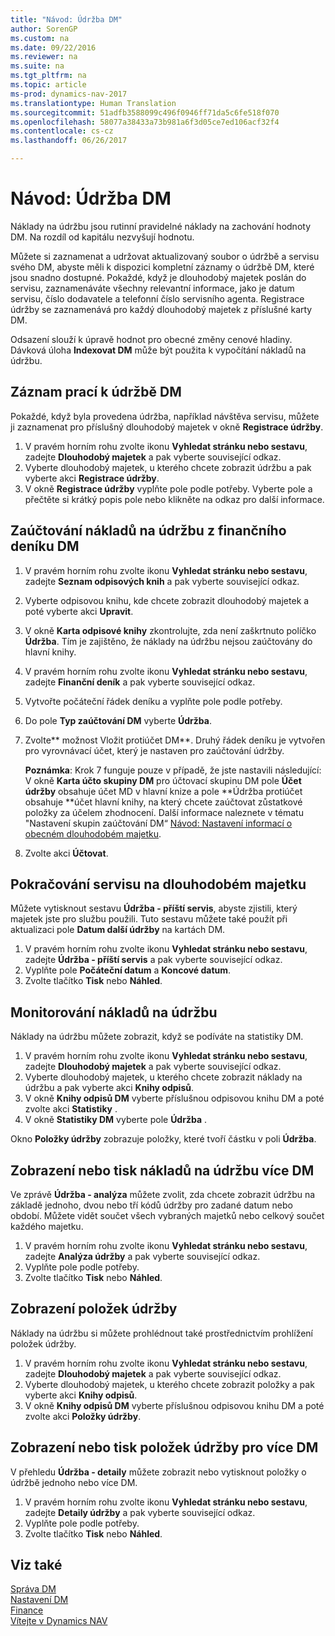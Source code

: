 ```yaml
---
title: "Návod: Údržba DM"
author: SorenGP
ms.custom: na
ms.date: 09/22/2016
ms.reviewer: na
ms.suite: na
ms.tgt_pltfrm: na
ms.topic: article
ms-prod: dynamics-nav-2017
ms.translationtype: Human Translation
ms.sourcegitcommit: 51adfb3588099c496f0946ff71da5c6fe518f070
ms.openlocfilehash: 58077a38433a73b981a6f3d05ce7ed106acf32f4
ms.contentlocale: cs-cz
ms.lasthandoff: 06/26/2017

---
```


# <a name="how-to-maintain-fixed-assets"></a>Návod: Údržba DM
Náklady na údržbu jsou rutinní pravidelné náklady na zachování hodnoty DM. Na rozdíl od kapitálu nezvyšují hodnotu.

Můžete si zaznamenat a udržovat aktualizovaný soubor o údržbě a servisu svého DM, abyste měli k dispozici kompletní záznamy o údržbě DM, které jsou snadno dostupné. Pokaždé, když je dlouhodobý majetek poslán do servisu, zaznamenáváte všechny relevantní informace, jako je datum servisu, číslo dodavatele a telefonní číslo servisního agenta. Registrace údržby se zaznamenává pro každý dlouhodobý majetek z příslušné karty DM.

Odsazení slouží k úpravě hodnot pro obecné změny cenové hladiny. Dávková úloha **Indexovat DM** může být použita k vypočítání nákladů na údržbu.

## <a name="to-record-maintenance-work-on-a-fixed-asset"></a>Záznam prací k údržbě DM  
Pokaždé, když byla provedena údržba, například návštěva servisu, můžete ji zaznamenat pro příslušný dlouhodobý majetek v okně **Registrace údržby**.  

1. V pravém horním rohu zvolte ikonu **Vyhledat stránku nebo sestavu**, zadejte **Dlouhodobý majetek** a pak vyberte související odkaz.  
2. Vyberte dlouhodobý majetek, u kterého chcete zobrazit údržbu a pak vyberte akci **Registrace údržby**.
3. V okně **Registrace údržby** vyplňte pole podle potřeby. Vyberte pole a přečtěte si krátký popis pole nebo klikněte na odkaz pro další informace.  

## <a name="to-post-maintenance-costs-from-a-fixed-asset-gl-journal"></a>Zaúčtování nákladů na údržbu z finančního deníku DM
1. V pravém horním rohu zvolte ikonu **Vyhledat stránku nebo sestavu**, zadejte **Seznam odpisových knih** a pak vyberte související odkaz.  
2. Vyberte odpisovou knihu, kde chcete zobrazit dlouhodobý majetek a poté vyberte akci **Upravit**.
3. V okně **Karta odpisové knihy** zkontrolujte, zda není zaškrtnuto políčko **Údržba**. Tím je zajištěno, že náklady na údržbu nejsou zaúčtovány do hlavní knihy.
4. V pravém horním rohu zvolte ikonu **Vyhledat stránku nebo sestavu**, zadejte **Finanční deník** a pak vyberte související odkaz.  
5. Vytvořte počáteční řádek deníku a vyplňte pole podle potřeby.
6. Do pole **Typ zaúčtování DM** vyberte **Údržba**.
7. Zvolte** možnost Vložit protiúčet DM**. Druhý řádek deníku je vytvořen pro vyrovnávací účet, který je nastaven pro zaúčtování údržby.

    **Poznámka**: Krok 7 funguje pouze v případě, že jste nastavili následující: V okně **Karta účto skupiny DM** pro účtovací skupinu DM pole **Účet údržby** obsahuje účet MD v hlavní knize a pole **Údržba protiúčet obsahuje **účet hlavní knihy, na který chcete zaúčtovat zůstatkové položky za účelem zhodnocení. Další informace naleznete v tématu "Nastavení skupin zaúčtování DM“ [Návod: Nastavení informací o obecném dlouhodobém majetku](fa-how-setup-general.md).
8. Zvolte akci **Účtovat**.

## <a name="to-follow-up-on-fixed-assets-service-visits"></a>Pokračování servisu na dlouhodobém majetku
Můžete vytisknout sestavu **Údržba - příští servis**, abyste zjistili, který majetek jste pro službu použili. Tuto sestavu můžete také použít při aktualizaci pole **Datum další údržby** na kartách DM.  

1. V pravém horním rohu zvolte ikonu **Vyhledat stránku nebo sestavu**, zadejte **Údržba - příští servis** a pak vyberte související odkaz.  
2. Vyplňte pole **Počáteční datum** a **Koncové datum**.  
3. Zvolte tlačítko **Tisk** nebo **Náhled**.

## <a name="to-monitor-maintenance-costs"></a>Monitorování nákladů na údržbu  
Náklady na údržbu můžete zobrazit, když se podíváte na statistiky DM.  

1. V pravém horním rohu zvolte ikonu **Vyhledat stránku nebo sestavu**, zadejte **Dlouhodobý majetek** a pak vyberte související odkaz.
2. Vyberte dlouhodobý majetek, u kterého chcete zobrazit náklady na údržbu a pak vyberte akci **Knihy odpisů**.
3. V okně **Knihy odpisů DM** vyberte příslušnou odpisovou knihu DM a poté zvolte akci **Statistiky** .
4. V okně **Statistiky DM** vyberte pole **Údržba** .

Okno **Položky údržby** zobrazuje položky, které tvoří částku v poli **Údržba**.

## <a name="to-view-or-print-maintenance-costs-for-multiple-fixed-assets"></a>Zobrazení nebo tisk nákladů na údržbu více DM  
Ve zprávě **Údržba - analýza** můžete zvolit, zda chcete zobrazit údržbu na základě jednoho, dvou nebo tří kódů údržby pro zadané datum nebo období. Můžete vidět součet všech vybraných majetků nebo celkový součet každého majetku.

1. V pravém horním rohu zvolte ikonu **Vyhledat stránku nebo sestavu**, zadejte **Analýza údržby** a pak vyberte související odkaz.
2. Vyplňte pole podle potřeby.
3. Zvolte tlačítko **Tisk** nebo **Náhled**.

## <a name="to-view-maintenance-ledger-entries"></a>Zobrazení položek údržby
Náklady na údržbu si můžete prohlédnout také prostřednictvím prohlížení položek údržby.  
1. V pravém horním rohu zvolte ikonu **Vyhledat stránku nebo sestavu**, zadejte **Dlouhodobý majetek** a pak vyberte související odkaz.
2. Vyberte dlouhodobý majetek, u kterého chcete zobrazit položky a pak vyberte akci **Knihy odpisů**.
3. V okně **Knihy odpisů DM** vyberte příslušnou odpisovou knihu DM a poté zvolte akci **Položky údržby**.

## <a name="to-view-or-print-maintenance-ledger-entries-for-multiple-fixed-assets"></a>Zobrazení nebo tisk položek údržby pro více DM  
V přehledu **Údržba - detaily** můžete zobrazit nebo vytisknout položky o údržbě jednoho nebo více DM.  

1. V pravém horním rohu zvolte ikonu **Vyhledat stránku nebo sestavu**, zadejte **Detaily údržby** a pak vyberte související odkaz.
2. Vyplňte pole podle potřeby.
3. Zvolte tlačítko **Tisk** nebo **Náhled**.

## <a name="see-also"></a>Viz také
[Správa DM](fa-manage.md)  
[Nastavení DM](fa-setup.md)  
[Finance](finance-setup.md)  
[Vítejte v Dynamics NAV](across-get-started.md)

